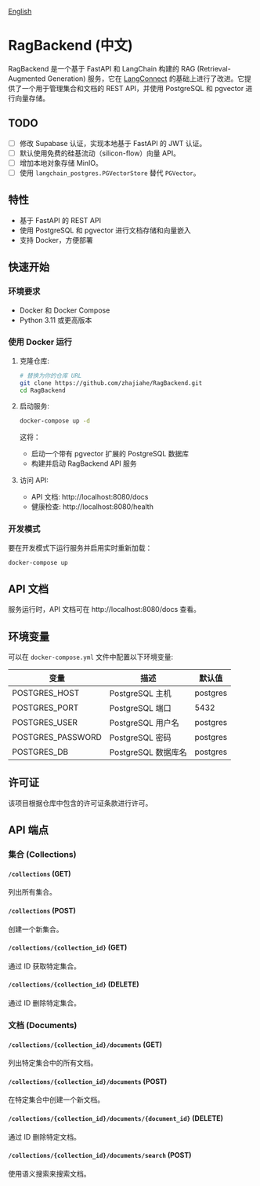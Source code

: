 [English](./README.md)

# RagBackend (中文)

RagBackend 是一个基于 FastAPI 和 LangChain 构建的 RAG (Retrieval-Augmented Generation) 服务，它在 [LangConnect](https://github.com/langchain-ai/langconnect) 的基础上进行了改进。它提供了一个用于管理集合和文档的 REST API，并使用 PostgreSQL 和 pgvector 进行向量存储。

## TODO

- [ ] 修改 Supabase 认证，实现本地基于 FastAPI 的 JWT 认证。
- [ ] 默认使用免费的硅基流动（silicon-flow）向量 API。
- [ ] 增加本地对象存储 MinIO。
- [ ] 使用 `langchain_postgres.PGVectorStore` 替代 `PGVector`。

## 特性

- 基于 FastAPI 的 REST API
- 使用 PostgreSQL 和 pgvector 进行文档存储和向量嵌入
- 支持 Docker，方便部署

## 快速开始

### 环境要求

- Docker 和 Docker Compose
- Python 3.11 或更高版本

### 使用 Docker 运行

1. 克隆仓库:
   ```bash
   # 替换为你的仓库 URL
   git clone https://github.com/zhajiahe/RagBackend.git
   cd RagBackend
   ```

2. 启动服务:
   ```bash
   docker-compose up -d
   ```

   这将：
   - 启动一个带有 pgvector 扩展的 PostgreSQL 数据库
   - 构建并启动 RagBackend API 服务

3. 访问 API:
   - API 文档: http://localhost:8080/docs
   - 健康检查: http://localhost:8080/health

### 开发模式

要在开发模式下运行服务并启用实时重新加载：

```bash
docker-compose up
```

## API 文档

服务运行时，API 文档可在 http://localhost:8080/docs 查看。

## 环境变量

可以在 `docker-compose.yml` 文件中配置以下环境变量:

| 变量 | 描述 | 默认值 |
|----------|-------------|---------|
| POSTGRES_HOST | PostgreSQL 主机 | postgres |
| POSTGRES_PORT | PostgreSQL 端口 | 5432 |
| POSTGRES_USER | PostgreSQL 用户名 | postgres |
| POSTGRES_PASSWORD | PostgreSQL 密码 | postgres |
| POSTGRES_DB | PostgreSQL 数据库名 | postgres |

## 许可证

该项目根据仓库中包含的许可证条款进行许可。

## API 端点

### 集合 (Collections)

#### `/collections` (GET)

列出所有集合。

#### `/collections` (POST)

创建一个新集合。

#### `/collections/{collection_id}` (GET)

通过 ID 获取特定集合。

#### `/collections/{collection_id}` (DELETE)

通过 ID 删除特定集合。

### 文档 (Documents)

#### `/collections/{collection_id}/documents` (GET)

列出特定集合中的所有文档。

#### `/collections/{collection_id}/documents` (POST)

在特定集合中创建一个新文档。

#### `/collections/{collection_id}/documents/{document_id}` (DELETE)

通过 ID 删除特定文档。

#### `/collections/{collection_id}/documents/search` (POST)

使用语义搜索来搜索文档。 